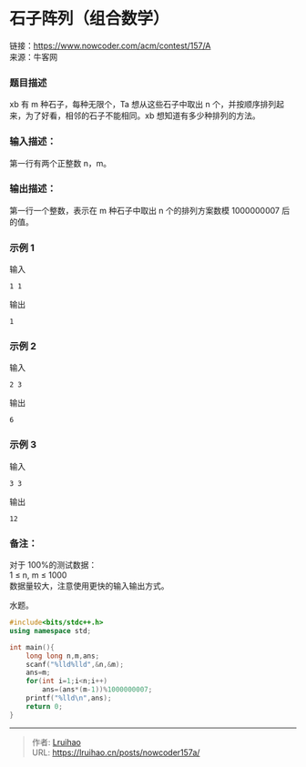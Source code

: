 # 石子阵列（组合数学）


链接：https://www.nowcoder.com/acm/contest/157/A  
来源：牛客网

### 题目描述

xb 有 m 种石子，每种无限个，Ta 想从这些石子中取出 n 个，并按顺序排列起来，为了好看，相邻的石子不能相同。xb 想知道有多少种排列的方法。

### 输入描述：

第一行有两个正整数 n，m。

### 输出描述：

第一行一个整数，表示在 m 种石子中取出 n 个的排列方案数模 1000000007 后的值。

### 示例 1

输入

    1 1

输出

    1

### 示例 2

输入

    2 3

输出

    6

### 示例 3

输入

    3 3

输出

    12

### 备注：

对于 100%的测试数据：  
1 ≤ n, m ≤ 1000  
数据量较大，注意使用更快的输入输出方式。

水题。

```cpp
#include<bits/stdc++.h>
using namespace std;

int main(){
    long long n,m,ans;
    scanf("%lld%lld",&n,&m);
    ans=m;
    for(int i=1;i<n;i++)
        ans=(ans*(m-1))%1000000007;
    printf("%lld\n",ans);
	return 0;
}

```


---

> 作者: [Lruihao](https://github.com/Lruihao)  
> URL: https://lruihao.cn/posts/nowcoder157a/  

